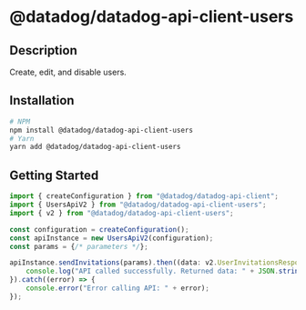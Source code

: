 # @datadog/datadog-api-client-users

## Description

Create, edit, and disable users.

## Installation

```sh
# NPM
npm install @datadog/datadog-api-client-users
# Yarn
yarn add @datadog/datadog-api-client-users
```

## Getting Started
```ts
import { createConfiguration } from "@datadog/datadog-api-client";
import { UsersApiV2 } from "@datadog/datadog-api-client-users";
import { v2 } from "@datadog/datadog-api-client-users";

const configuration = createConfiguration();
const apiInstance = new UsersApiV2(configuration);
const params = {/* parameters */};

apiInstance.sendInvitations(params).then((data: v2.UserInvitationsResponse) => {
    console.log("API called successfully. Returned data: " + JSON.stringify(data));
}).catch((error) => {
    console.error("Error calling API: " + error);
});
```